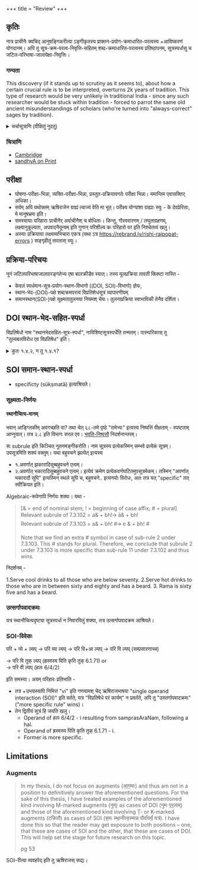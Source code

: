 +++
title = "Review"
+++

## कृतिः
नात्र प्राचीनैः क्वचिद् आनुषङ्गिकरीत्या ऽङ्गीकृतस्य प्राक्तन-प्रयोग-क्रमाधारित-परत्वस्य +आविष्करणं योगदानम्। अपि तु सूत्र-क्रम-परत्व-निवृत्ति-सहितम् शब्द-क्रमाधारित-परत्वस्य प्रतिष्ठापनम्, सूत्रस्पर्धासु च जटिल-परिभाषा-जालापेक्षा-निवृत्तिः।

### गण्यता
This discovery (if it stands up to scrutiny as it seems to), about how a certain crucial rule is to be interpreted, overturns 2k years of tradition. This type of research would be very unlikely in traditional India - since any such researcher would be stuck within tradition - forced to parrot the same old ancient misunderstandings of scholars (who're turned into "always-correct" sages by tradition).

<details><summary>चर्चासूत्राणि (वीक्षितुं नुदतु)</summary>

- [शब्द-शास्त्रम्](https://groups.google.com/g/shabda-shAstram/c/9dsFGUi12cY)
- भ्रान्त-प्रतिक्रियाः  - [Meta-indology](https://groups.google.com/g/meta-indology/c/odeE8BusYlE/m/1Qy-CYdcCwAJ)
</details>


### चित्राणि
- [Cambridge](https://www.youtube.com/watch?v=1Mx_mW-PK3U)
- [sandhyA on Print](https://www.youtube.com/watch?v=vK6idwmdDXQ&t=374s)

## परीक्षा
- घोषणा-परीक्षा-भिन्ना, व्यक्ति-परीक्षा-भिन्ना, प्रस्तुत-प्रक्रियावगतेः परीक्षा भिन्ना। ममान्तिम एवासक्तिर् अधिका। 
- सर्वम् अपि यथोक्तम् ऋषिराजेन ग्राह्यं त्याज्यं वेति मा भूत्। परीक्ष्य योग्यांशा ग्राह्याः स्युः - के देवप्रेरिताः, मे मानुषभ्रमा इति।
- समस्यायाः परिहाराः प्राचीनैर् अर्वाचीनैश् च बोधिताः। किन्तु, गौरववारणम् / लघुताग्रहणम्, लक्ष्यानुकूल्यता, अपवादनैयून्यम् इति गुणान् परिशील्य कः परिहारो वर इति निश्चेतव्यं खलु।
- अस्याः प्रक्रियाया लक्ष्यव्यभिचारा एकत्र (यथा ऽत्र https://rebrand.ly/rishi-rajpopat-errors ) सङ्गृहीतुं सरलास् स्युः।

## प्रक्रिया-परिचयः
नूनं जटिलपरिभाषाजालपारङ्गतेभ्य एषा बालक्रीडैव स्यात्। तस्य मूलप्रक्रिया तावती क्लिष्टा नास्ति -

- केवलं स्पर्धमान-सूत्र-प्रयोग-स्थान-विभागो ((DOI, SOI)-विभागो) ज्ञेयः,
- स्थान-भेद-(DOI)-पक्षे शब्दक्रमपरत्वं विप्रतिशेधसूत्रं व्यापारणीयम्
- समानस्थान(SOI-)पक्षे सूक्ष्मतातुलनया नियमश् चेयः। तुलनाप्रक्रिया स्वाभाविकी तेनैव दर्शिता।

## DOI स्थान-भेद-सहित-स्पर्धा
विप्रतिषेधो नाम "स्थानभेदसहित-सूत्र-स्पर्धा", नाविशिष्टसूत्रस्पर्धेति तन्मतम्। पारम्परिकास् तु "तुल्यबलविरोध एव विप्रतिषेध" इति। 

<details><summary>कुतः १.४.२, न तु १.४.१?</summary>

> १.४.१ इत्य् "आकडाराद् एका संज्ञा"। कुतः ततः पूर्वम् एव "विप्रतिषेधे परं कार्यम्" इत्य् अवदिष्यद् यदि तस्माद् अधिकाराद् अपि बहिर् व्याप्तिम् ऐच्छत्। 

इति केचित्। तत्रैवं प्रतिवादः - 

- अज्ञातकारणत्वं बहुषु सूत्रस्थानेषु दृश्यत एव। 
- संज्ञा काचित् क्वास्मिन् सूत्रे विहिता?
- सूत्रान्तराण्य् अपि व्यापकानि बहून्य् अस्मिन्न् एवाधिकारे प्रोक्तानि। 
</details>


## SOI समान-स्थान-स्पर्धा
- specificty  (sūkṣmatā) इत्याश्रियते। 

### सूक्ष्मता-निर्णयः 
#### स्थानौचित्य-मानम्
भवान् आङ्ग्लिकीम् अवगच्छति वा? तथा चेत् ६८-तमे पृष्ठे "रामेभ्यः" इत्यस्य निष्पत्तिं वीक्षताम् - स्पष्टताम् आप्नुयात्। तत्र २.८ इति विभागः सरल एव। [भवति-निष्पत्तौ](https://groups.google.com/g/shabda-shastram/c/9dsFGUi12cY/m/d5xZeVUYAgAJ) निदर्शनान्तरम्।

सः subrule इति किञ्चित् नूतनमङ्गीकरोति। नाम सूत्रस्य प्रत्येकस्मिन् सम्भवे प्रत्येकं सूत्रम्। उपसूत्रमिति शक्यं वक्तुम्। यथा बहुवचने झल्येत् इत्यस्य 
  - १.अवर्णात् झकारादिसुब्बहुवचने एत्वम्। 
  - २.अवर्णात् भकारादिसुब्बहुवचने एत्वम्।
इत्येवं क्रमेण प्रत्येकवर्णघटितमुपसूत्रमेकम्। तस्मिन् "अवर्णात् भकारादौ सुपि" इत्यस्मिन् स्थले सुपि च, बहुवचने.. इत्यनयोः विरोधः, अतः तत्र यत् "specific" तत् स्वीक्रियत इति।

Algebraic-रूपेणापि निर्णयः शक्यः। यथा -

> [& = end of nominal stem; ! = beginning of case affix; # = plural]  
> Relevant subrule of 7.3.102 =  a& + bh!🡪 ā& + bh!  
> Relevant subrule of 7.3.103 =  a& + bh! #🡪 e & + bh! #
>
> Note that we find an extra # symbol in case of sub-rule 2 under 7.3.103. This # stands for plural.  Therefore, we conclude that subrule 2 under 7.3.103 is more specific than sub-rule 11 under  7.3.102 and thus wins.

निदर्शनम् -

1.Serve cool drinks to all those who are below seventy.
2.Serve hot drinks to those who are in between sixty and eighty and has a beard.
3. Rama is sixty five and has a beard.

### उत्सर्गापवादक्रमः
यत्र स्थानौचित्यदृष्ट्या सूत्रस्पर्धा न निवारयितुं शक्या, तत्र उत्सर्गापवादक्रम आश्रियते। 

### SOI-विवेकः
परि + व्ये + ल्यप् → परि व्या ल्यप् → परि वि+आ ल्यप् → परि वि ल्यप् (सम्प्रसारणाच्च)

→ परि वि तुक् ल्यप् (ह्रस्वस्य पिति कृति तुक् 6.1.71)
or  
→ परि वी ल्यप् (हलः 6/4/2)

इति समस्या। अयम् परिहारः प्रतिभाति -

- तत्र +उभयस्यापि निमित्तं "vi" इति गणयामश् चेद् ऋषिराजभाषया "single operand interaction (SOI)" इति वर्तते, यत्र "विप्रतिषेधे परं कार्यम्" न प्रवर्तते, अपि तु "उस्तर्गापवादक्रमः" ("more specific rule" wins)।
- तेन द्वितीयं सूत्रं हि जयति खलु।
  - Operand of हलः 6/4/2 - i resulting from samprasAraNam, following a hal.
  - Operand of ह्रस्वस्य पिति कृति तुक् 6.1.71 - i.
  - Former is more specific.

## Limitations
### Augments
> In my thesis, I do not focus on augments (आ॒ग॒माः) and thus am not in a position to definitively answer the aforementioned questions. For the sake of this thesis, I have treated examples of the aforementioned kind involving M-marked augments (नुम्) as cases of DOI (नुमः प॒र॒त्वम्) and those of the aforementioned kind involving Ṭ- or K-marked augments (टकितौ) as cases of SOI (स॒मः स्था॒नीत्य॒स्मान्न पौर्वा॑पर्यं॒ यत्र॑). I have done this so that the reader may get exposure to both positions – one, that these are cases of SOI and the other, that these are cases of DOI. This will help set the stage for future research on this topic.
> 
> pg 53

SOI-रीत्या व्यवहरेद् इति तु ऋषिराजस् सद्यः। 


